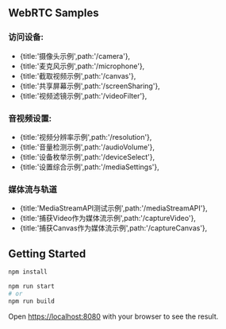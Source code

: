 ##  WebRTC Samples

### 访问设备:
-   {title:'摄像头示例',path:'/camera'},
-   {title:'麦克风示例',path:'/microphone'},
-   {title:'截取视频示例',path:'/canvas'},
-   {title:'共享屏幕示例',path:'/screenSharing'},
-   {title:'视频滤镜示例',path:'/videoFilter'},
### 音视频设置:
-   {title:'视频分辨率示例',path:'/resolution'},
-   {title:'音量检测示例',path:'/audioVolume'},
-   {title:'设备枚举示例',path:'/deviceSelect'},
-   {title:'设置综合示例',path:'/mediaSettings'},
### 媒体流与轨道
-  {title:'MediaStreamAPI测试示例',path:'/mediaStreamAPI'},
-  {title:'捕获Video作为媒体流示例',path:'/captureVideo'},
-  {title:'捕获Canvas作为媒体流示例',path:'/captureCanvas'},

## Getting Started
```bash
npm install

npm run start
# or
npm run build
```

Open [https://localhost:8080](https://localhost:8080) with your browser to see the result.


